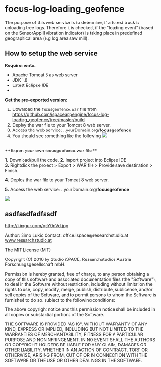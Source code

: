 # focus-log-loading_geofence

The purpose of this web service is to determine, if a forest truck is unloading tree logs. Therefore it is checked, if the "loading event" (based on the SensorAppIII vibration indicator) is taking place in predefined geographical area (e.g log area saw mill). 

## How to setup the  web service

**Requirements:**
* Apache Tomcat 8 as web server
* JDK 1.8 
* Latest Eclipse IDE
*

**Get the pre-exported version:**

1. Download the `focusgeofence.war` file from https://github.com/ispaceappengine/focus-log-loading_geofence/tree/master/build
2. Deploy the war file to your Tomcat 8 web server.
3. Access the web service: ..yourDomain.org/**focusgeofence**
4. You should see something like the following
![](http://i.imgur.com/3PRY8o0.png)



<br>
**Export your own focusgeofence.war file:**

**1.** Download/pull the code.
**2.** Import project into Eclipse IDE<br>
**3.** Rightclick the project > Export > WAR file > Provide save destination > Finish.<br>

**4.** Deploy the war file to your Tomcat 8 web server.

**5.** Access the web service: ..yourDomain.org/**focusgeofence**


![](http://raw.github.com/wiki/openhab/openhab/images/features.png)

asdfasdfadfasdf
---------------
http://i.imgur.com/qpY0nVd.jpg


Author: Simo Lukic
Contact: office.ispace@researchstudio.at
www.researchstudio.at

The MIT License (MIT)

Copyright (C) 2016 by Studio iSPACE, Researchstudios Austria Forschungsgesellschaft mbH. 

Permission is hereby granted, free of charge, to any person obtaining a copy
of this software and associated documentation files (the "Software"), to deal
in the Software without restriction, including without limitation the rights
to use, copy, modify, merge, publish, distribute, sublicense, and/or sell
copies of the Software, and to permit persons to whom the Software is
furnished to do so, subject to the following conditions:

The above copyright notice and this permission notice shall be included in
all copies or substantial portions of the Software.

THE SOFTWARE IS PROVIDED "AS IS", WITHOUT WARRANTY OF ANY KIND, EXPRESS OR
IMPLIED, INCLUDING BUT NOT LIMITED TO THE WARRANTIES OF MERCHANTABILITY,
FITNESS FOR A PARTICULAR PURPOSE AND NONINFRINGEMENT. IN NO EVENT SHALL THE
AUTHORS OR COPYRIGHT HOLDERS BE LIABLE FOR ANY CLAIM, DAMAGES OR OTHER
LIABILITY, WHETHER IN AN ACTION OF CONTRACT, TORT OR OTHERWISE, ARISING FROM,
OUT OF OR IN CONNECTION WITH THE SOFTWARE OR THE USE OR OTHER DEALINGS IN
THE SOFTWARE.
